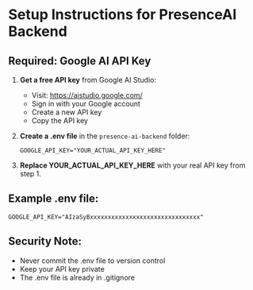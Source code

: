 # Setup Instructions for PresenceAI Backend

## Required: Google AI API Key

1. **Get a free API key** from Google AI Studio:
   - Visit: https://aistudio.google.com/
   - Sign in with your Google account
   - Create a new API key
   - Copy the API key

2. **Create a .env file** in the `presence-ai-backend` folder:
   ```
   GOOGLE_API_KEY="YOUR_ACTUAL_API_KEY_HERE"
   ```

3. **Replace YOUR_ACTUAL_API_KEY_HERE** with your real API key from step 1.

## Example .env file:
```
GOOGLE_API_KEY="AIzaSyBxxxxxxxxxxxxxxxxxxxxxxxxxxxxxxx"
```

## Security Note:
- Never commit the .env file to version control
- Keep your API key private
- The .env file is already in .gitignore
